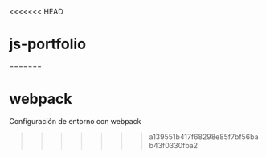 <<<<<<< HEAD
# js-portfolio
=======
# webpack
Configuración de entorno con webpack
>>>>>>> a139551b417f68298e85f7bf56bab43f0330fba2

